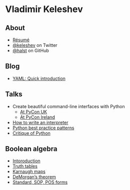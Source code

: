 <style>#home a { color: black }</style>

Vladimir Keleshev
=================

About
------

* [Résumé](/about.html)
* [@keleshev](http://twitter.com/keleshev) on Twitter
* [@halst](http://github.com/halst) on GitHub


Blog
----

* [YAML: Quick introduction](/yaml-quick-introduction.html)

Talks
-----
* Create beautiful command-line interfaces with Python
   * [At PyCon UK](http://youtu.be/pXhcPJK5cMc)
   * [At PyCon Ireland](http://youtu.be/XwATRZFzJ4g)
* [How to write an interpreter](http://youtu.be/1h1mM7VwNGo)
* [Python best practice patterns](http://youtu.be/GZNUfkVIHAY)
* [Critique of Python](http://youtu.be/CpjUoYcaUu8)


Boolean algebra
---------------

* [Intoroduction](/boolean-algebra-introduction.html)
* [Truth tables](/boolean-algebra-truth-tables.html)
* [Karnaugh maps](/boolean-algebra-karnaugh-maps.html)
* [DeMorgan’s theorem](/boolean-algebra-demorgans-theorem.html)
* [Standard, SOP, POS forms](/boolean-algebra-standard-sop-pos-forms.html)
